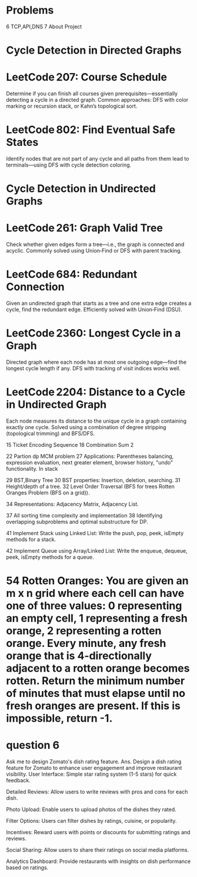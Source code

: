 # Problems

6 TCP,API,DNS
7 About Project

# Cycle Detection in Directed Graphs
 # LeetCode 207: Course Schedule
Determine if you can finish all courses given prerequisites—essentially detecting a cycle in a directed graph. Common approaches: DFS with color marking or recursion stack, or Kahn’s topological sort. 

# LeetCode 802: Find Eventual Safe States
Identify nodes that are not part of any cycle and all paths from them lead to terminals—using DFS with cycle detection coloring.

# Cycle Detection in Undirected Graphs
 # LeetCode 261: Graph Valid Tree
Check whether given edges form a tree—i.e., the graph is connected and acyclic. Commonly solved using Union‑Find or DFS with parent tracking. 

# LeetCode 684: Redundant Connection
Given an undirected graph that starts as a tree and one extra edge creates a cycle, find the redundant edge. Efficiently solved with Union‑Find (DSU). 

# LeetCode 2360: Longest Cycle in a Graph
Directed graph where each node has at most one outgoing edge—find the longest cycle length if any. DFS with tracking of visit indices works well. 

# LeetCode 2204: Distance to a Cycle in Undirected Graph
Each node measures its distance to the unique cycle in a graph containing exactly one cycle. Solved using a combination of degree stripping (topological trimming) and BFS/DFS. 

15 Ticket Encoding Sequence
18 Combination Sum 2

22 Partion dp MCM problem
27 Applications: Parentheses balancing, expression evaluation, next greater element, browser history, "undo" functionality. In stack

29 BST,Binary Tree
30 BST properties: Insertion, deletion, searching.
31 Height/depth of a tree.
32 Level Order Traversal (BFS for trees Rotten Oranges Problem (BFS on a grid)).

34 Representations: Adjacency Matrix, Adjacency List.

37 All sorting time complexity and implementation
38 Identifying overlapping subproblems and optimal substructure for DP.

41 Implement Stack using Linked List: Write the push, pop, peek, isEmpty methods for a stack.

42 Implement Queue using Array/Linked List: Write the enqueue, dequeue, peek, isEmpty methods for a queue.



# 54 Rotten Oranges: You are given an m x n grid where each cell can have one of three values: 0 representing an empty cell, 1 representing a fresh orange, 2 representing a rotten orange. Every minute, any fresh orange that is 4-directionally adjacent to a rotten orange becomes rotten. Return the minimum number of minutes that must elapse until no fresh oranges are present. If this is impossible, return -1.


# question 6
Ask me to design Zomato's dish rating feature.
Ans. Design a dish rating feature for Zomato to enhance user engagement and improve restaurant visibility.
User Interface: Simple star rating system (1-5 stars) for quick feedback.

Detailed Reviews: Allow users to write reviews with pros and cons for each dish.

Photo Upload: Enable users to upload photos of the dishes they rated.

Filter Options: Users can filter dishes by ratings, cuisine, or popularity.

Incentives: Reward users with points or discounts for submitting ratings and reviews.

Social Sharing: Allow users to share their ratings on social media platforms.

Analytics Dashboard: Provide restaurants with insights on dish performance based on ratings.
